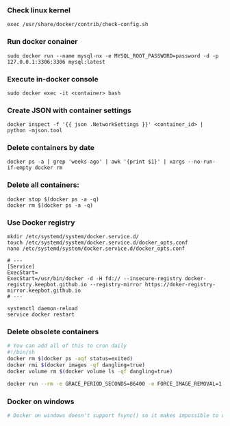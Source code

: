 ### Check linux kernel
```
exec /usr/share/docker/contrib/check-config.sh
```

### Run docker conainer
```
sudo docker run --name mysql-nx -e MYSQL_ROOT_PASSWORD=password -d -p 127.0.0.1:3306:3306 mysql:latest
```

### Execute in-docker console
```
sudo docker exec -it <container> bash
```

### Create JSON with container settings
```
docker inspect -f '{{ json .NetworkSettings }}' <container_id> | python -mjson.tool
```

### Delete containers by date
```
docker ps -a | grep 'weeks ago' | awk '{print $1}' | xargs --no-run-if-empty docker rm
```

### Delete all containers:
```
docker stop $(docker ps -a -q)
docker rm $(docker ps -a -q)
```

### Use Docker registry
```
mkdir /etc/systemd/system/docker.service.d/
touch /etc/systemd/system/docker.service.d/docker_opts.conf
nano /etc/systemd/system/docker.service.d/docker_opts.conf

# ---
[Service]
ExecStart=
ExecStart=/usr/bin/docker -d -H fd:// --insecure-registry docker-registry.keepbot.github.io --registry-mirror https://doker-registry-mirror.keepbot.github.io
# ---

systemctl daemon-reload
service docker restart 
```

### Delete obsolete containers
```bash
# You can add all of this to cron daily
#!/bin/sh
docker rm $(docker ps -aqf status=exited)
docker rmi $(docker images -qf dangling=true)
docker volume rm $(docker volume ls -qf dangling=true)

docker run --rm -e GRACE_PERIOD_SECONDS=86400 -e FORCE_IMAGE_REMOVAL=1 -v /var/run/docker.sock:/var/run/docker.sock spotify/docker-gc
```

### Docker on windows
```bash
# Docker on windows doesn't support fsync() so it makes impossible to use shared volumes with databases like MondoDB or PostgesSQL

```
